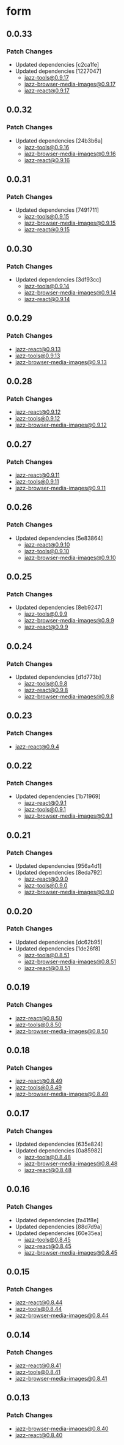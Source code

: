 # form

## 0.0.33

### Patch Changes

- Updated dependencies [c2ca1fe]
- Updated dependencies [1227047]
  - jazz-tools@0.9.17
  - jazz-browser-media-images@0.9.17
  - jazz-react@0.9.17

## 0.0.32

### Patch Changes

- Updated dependencies [24b3b6a]
  - jazz-tools@0.9.16
  - jazz-browser-media-images@0.9.16
  - jazz-react@0.9.16

## 0.0.31

### Patch Changes

- Updated dependencies [7491711]
  - jazz-tools@0.9.15
  - jazz-browser-media-images@0.9.15
  - jazz-react@0.9.15

## 0.0.30

### Patch Changes

- Updated dependencies [3df93cc]
  - jazz-tools@0.9.14
  - jazz-browser-media-images@0.9.14
  - jazz-react@0.9.14

## 0.0.29

### Patch Changes

- jazz-react@0.9.13
- jazz-tools@0.9.13
- jazz-browser-media-images@0.9.13

## 0.0.28

### Patch Changes

- jazz-react@0.9.12
- jazz-tools@0.9.12
- jazz-browser-media-images@0.9.12

## 0.0.27

### Patch Changes

- jazz-react@0.9.11
- jazz-tools@0.9.11
- jazz-browser-media-images@0.9.11

## 0.0.26

### Patch Changes

- Updated dependencies [5e83864]
  - jazz-react@0.9.10
  - jazz-tools@0.9.10
  - jazz-browser-media-images@0.9.10

## 0.0.25

### Patch Changes

- Updated dependencies [8eb9247]
  - jazz-tools@0.9.9
  - jazz-browser-media-images@0.9.9
  - jazz-react@0.9.9

## 0.0.24

### Patch Changes

- Updated dependencies [d1d773b]
  - jazz-tools@0.9.8
  - jazz-react@0.9.8
  - jazz-browser-media-images@0.9.8

## 0.0.23

### Patch Changes

- jazz-react@0.9.4

## 0.0.22

### Patch Changes

- Updated dependencies [1b71969]
  - jazz-react@0.9.1
  - jazz-tools@0.9.1
  - jazz-browser-media-images@0.9.1

## 0.0.21

### Patch Changes

- Updated dependencies [956a4d1]
- Updated dependencies [8eda792]
  - jazz-react@0.9.0
  - jazz-tools@0.9.0
  - jazz-browser-media-images@0.9.0

## 0.0.20

### Patch Changes

- Updated dependencies [dc62b95]
- Updated dependencies [1de26f8]
  - jazz-tools@0.8.51
  - jazz-browser-media-images@0.8.51
  - jazz-react@0.8.51

## 0.0.19

### Patch Changes

- jazz-react@0.8.50
- jazz-tools@0.8.50
- jazz-browser-media-images@0.8.50

## 0.0.18

### Patch Changes

- jazz-react@0.8.49
- jazz-tools@0.8.49
- jazz-browser-media-images@0.8.49

## 0.0.17

### Patch Changes

- Updated dependencies [635e824]
- Updated dependencies [0a85982]
  - jazz-tools@0.8.48
  - jazz-browser-media-images@0.8.48
  - jazz-react@0.8.48

## 0.0.16

### Patch Changes

- Updated dependencies [fa41f8e]
- Updated dependencies [88d7d9a]
- Updated dependencies [60e35ea]
  - jazz-tools@0.8.45
  - jazz-react@0.8.45
  - jazz-browser-media-images@0.8.45

## 0.0.15

### Patch Changes

- jazz-react@0.8.44
- jazz-tools@0.8.44
- jazz-browser-media-images@0.8.44

## 0.0.14

### Patch Changes

- jazz-react@0.8.41
- jazz-tools@0.8.41
- jazz-browser-media-images@0.8.41

## 0.0.13

### Patch Changes

- jazz-browser-media-images@0.8.40
- jazz-react@0.8.40
